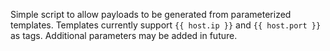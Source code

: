 Simple script to allow payloads to be generated from parameterized templates. Templates currently support `{{ host.ip }}` and `{{ host.port }}` as tags. Additional parameters may be added in future.
